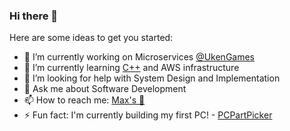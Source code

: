### Hi there 👋

Here are some ideas to get you started:

- 🔭 I’m currently working on Microservices [@UkenGames](https://github.com/uken)
- 🌱 I’m currently learning [C++](https://www.youtube.com/playlist?list=PLlrATfBNZ98dudnM48yfGUldqGD0S4FFb) and AWS infrastructure
- 🤔 I’m looking for help with System Design and Implementation
- 💬 Ask me about Software Development
- 📫 How to reach me: [Max's :japanese_castle:](https://maxpham.dev)
- ⚡ Fun fact: I'm currently building my first PC! - [PCPartPicker](https://ca.pcpartpicker.com/user/MaXeraph/saved/thFjpg)


